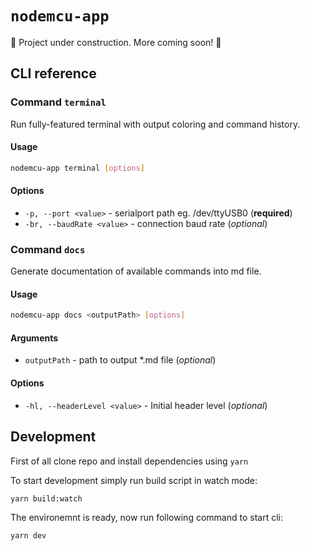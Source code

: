 # `nodemcu-app`

🚧 Project under construction. More coming soon! 🚧

## CLI reference

<!-- cli-docs-start -->

### Command `terminal`

Run fully-featured terminal with output coloring and command history.

#### Usage

```sh
nodemcu-app terminal [options]
```

#### Options

- `-p, --port <value>` - serialport path eg. /dev/ttyUSB0 (**required**)
- `-br, --baudRate <value>` - connection baud rate (_optional_)

### Command `docs`

Generate documentation of available commands into md file.

#### Usage

```sh
nodemcu-app docs <outputPath> [options]
```

#### Arguments

- `outputPath` - path to output \*.md file (_optional_)

#### Options

- `-hl, --headerLevel <value>` - Initial header level (_optional_)
<!-- cli-docs-end -->

## Development

First of all clone repo and install dependencies using `yarn`

To start development simply run build script in watch mode:

`yarn build:watch`

The environemnt is ready, now run following command to start cli:

`yarn dev`
